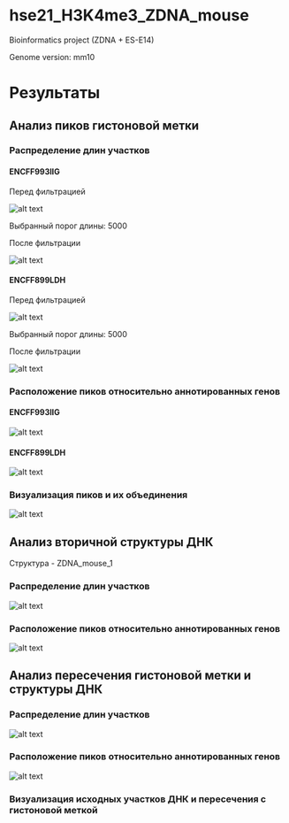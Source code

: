 # hse21_H3K4me3_ZDNA_mouse
Bioinformatics project (ZDNA + ES-E14)

Genome version: mm10

# Результаты

## Анализ пиков гистоновой метки

### Распределение длин участков

#### ENCFF993IIG

Перед фильтрацией

![alt text](https://github.com/namikhnenko/hse21_H3K4me3_ZDNA_mouse/blob/main/images/len_hist.H3K4me3_ES_E14.ENCFF993IIG.mm10.pdf.png-1.png)

Выбранный порог длины: 5000

После фильтрации 


![alt text](https://github.com/namikhnenko/hse21_H3K4me3_ZDNA_mouse/blob/main/images/filter_peaks.H3K4me3_ES_E14.ENCFF993IIG.mm10.filtered.hist.pdf.png-1.png)

#### ENCFF899LDH

Перед фильтрацией

![alt text](https://github.com/namikhnenko/hse21_H3K4me3_ZDNA_mouse/blob/main/images/len_hist.H3K4me3_ES_E14.ENCFF899LDH.mm10.pdf.png-1.png)

Выбранный порог длины: 5000

После фильтрации


![alt text](https://github.com/namikhnenko/hse21_H3K4me3_ZDNA_mouse/blob/main/images/filter_peaks.H3K4me3_ES_E14.ENCFF899LDH.mm10.filtered.hist.pdf.png-1.png)

### Расположение пиков относительно аннотированных генов

#### ENCFF993IIG

![alt text](https://github.com/namikhnenko/hse21_H3K4me3_ZDNA_mouse/blob/main/images/chip_seeker.H3K4me3_ES_E14.ENCFF993IIG.mm10.filtered.annopie.pdf.png-1.png)

#### ENCFF899LDH

![alt text](https://github.com/namikhnenko/hse21_H3K4me3_ZDNA_mouse/blob/main/images/chip_seeker.H3K4me3_ES_E14.ENCFF899LDH.mm10.filtered.annopie.pdf.png-1.png)

### Визуализация пиков и их объединения

![alt text](https://github.com/namikhnenko/hse21_H3K4me3_ZDNA_mouse/blob/main/images/source_merge.png)

## Анализ вторичной структуры ДНК 

Структура - ZDNA_mouse_1

### Распределение длин участков

![alt text](https://github.com/namikhnenko/hse21_H3K4me3_ZDNA_mouse/blob/main/images/len_hist.mouseZ-DNA1.pdf.png-1.png)

### Расположение пиков относительно аннотированных генов

![alt text](https://github.com/namikhnenko/hse21_H3K4me3_ZDNA_mouse/blob/main/images/chip_seeker.mouseZ-DNA1.annopie.pdf.png-1.png)

## Анализ пересечения гистоновой метки и структуры ДНК

### Распределение длин участков

![alt text](https://github.com/namikhnenko/hse21_H3K4me3_ZDNA_mouse/blob/main/images/len_hist.H3K4me3_ES_E14.intersect_with_ZDNA.pdf.png-1.png)

### Расположение пиков относительно аннотированных генов

![alt text](https://github.com/namikhnenko/hse21_H3K4me3_ZDNA_mouse/blob/main/images/chip_seeker.H3K4me3_ES_E14.intersect_with_ZDNA.annopie.pdf.png-1.png)

### Визуализация исходных участков ДНК и пересечения с гистоновой меткой
